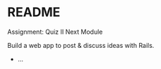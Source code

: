 # README

Assignment: Quiz II Next Module

Build a web app to post & discuss ideas with Rails.


* ...
